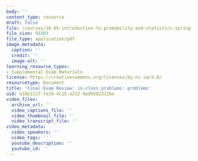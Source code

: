 ```yaml
---
body: ''
content_type: resource
draft: false
file: /courses/18-05-introduction-to-probability-and-statistics-spring-2022/mit18_05_s22_classfinal_pset.pdf
file_size: 93303
file_type: application/pdf
image_metadata:
  caption: ''
  credit: ''
  image-alt: ''
learning_resource_types:
- Supplemental Exam Materials
license: https://creativecommons.org/licenses/by-nc-sa/4.0/
resourcetype: Document
title: 'Final Exam Review: in-class problems: problems'
uid: e1bb111f-fe10-4c15-a212-9ad5682311be
video_files:
  archive_url: ''
  video_captions_file: ''
  video_thumbnail_file: ''
  video_transcript_file: ''
video_metadata:
  video_speakers: ''
  video_tags: ''
  youtube_description: ''
  youtube_id: ''
---
```

